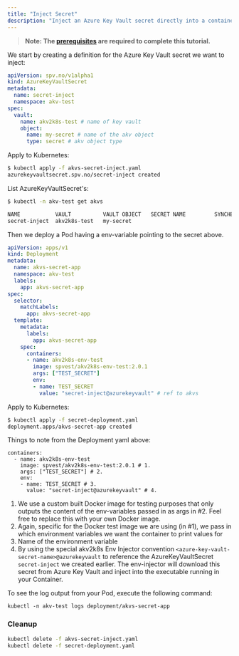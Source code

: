 ```yaml
---
title: "Inject Secret"
description: "Inject an Azure Key Vault secret directly into a container application"
---
```


> **Note: The [prerequisites](../prerequisites) are required to complete this tutorial.**

We start by creating a definition for the Azure Key Vault secret we want to inject:

```yaml{4,8,10,11}:title=akvs-secret-inject.yaml
apiVersion: spv.no/v1alpha1
kind: AzureKeyVaultSecret
metadata:
  name: secret-inject 
  namespace: akv-test
spec:
  vault:
    name: akv2k8s-test # name of key vault
    object:
      name: my-secret # name of the akv object
      type: secret # akv object type
```

Apply to Kubernetes:

```bash
$ kubectl apply -f akvs-secret-inject.yaml
azurekeyvaultsecret.spv.no/secret-inject created
```

List AzureKeyVaultSecret's:

```bash
$ kubectl -n akv-test get akvs

NAME           VAULT          VAULT OBJECT   SECRET NAME         SYNCHED
secret-inject  akv2k8s-test   my-secret
```

Then we deploy a Pod having a env-variable pointing to the secret above.

```yaml{4,18-20,22-23}:title=secret-deployment.yaml
apiVersion: apps/v1
kind: Deployment
metadata:
  name: akvs-secret-app
  namespace: akv-test
  labels:
    app: akvs-secret-app
spec:
  selector:
    matchLabels:
      app: akvs-secret-app
  template:
    metadata:
      labels:
        app: akvs-secret-app
    spec:
      containers:
      - name: akv2k8s-env-test
        image: spvest/akv2k8s-env-test:2.0.1
        args: ["TEST_SECRET"]
        env:
        - name: TEST_SECRET
          value: "secret-inject@azurekeyvault" # ref to akvs
```

Apply to Kubernetes:

```bash
$ kubectl apply -f secret-deployment.yaml
deployment.apps/akvs-secret-app created
```

Things to note from the Deployment yaml above:

```yaml{3,4,6,7}
containers:
  - name: akv2k8s-env-test
    image: spvest/akv2k8s-env-test:2.0.1 # 1.
    args: ["TEST_SECRET"] # 2.
    env:
    - name: TEST_SECRET # 3.
      value: "secret-inject@azurekeyvault" # 4.
```

1. We use a custom built Docker image for testing purposes that only outputs the content of the env-variables passed in as args in #2. Feel free to replace this with your own Docker image.
2. Again, specific for the Docker test image we are using (in #1), we pass in which environment variables we want the container to print values for 
3. Name of the environment variable
4. By using the special akv2k8s Env Injector convention `<azure-key-vault-secret-name>@azurekeyvault` to reference the AzureKeyVaultSecret `secret-inject` we created earlier. The env-injector will download this secret from Azure Key Vault and inject into the executable running in your Container.

To see the log output from your Pod, execute the following command:

```
kubectl -n akv-test logs deployment/akvs-secret-app
```

### Cleanup

```bash
kubectl delete -f akvs-secret-inject.yaml
kubectl delete -f secret-deployment.yaml
```